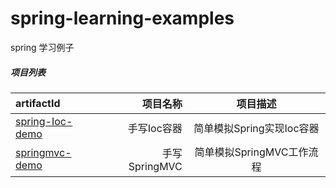 # spring-learning-examples
spring 学习例子

##### 项目列表
| artifactId | 项目名称 | 项目描述 |
| :---| ----: | :----: |
| [spring-Ioc-demo](https://github.com/jc0803kevin/spring-learning-examples/tree/master/spring-Ioc-demo) | 手写Ioc容器 | 简单模拟Spring实现Ioc容器 |
| [springmvc-demo](https://github.com/jc0803kevin/spring-learning-examples/tree/master/springmvc-demo) | 手写 SpringMVC | 简单模拟SpringMVC工作流程 |